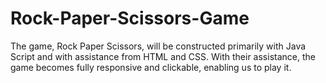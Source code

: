 # Rock-Paper-Scissors-Game
The game, Rock Paper Scissors, will be constructed primarily with Java Script and with assistance from HTML and CSS. With their assistance, the game becomes fully responsive and clickable, enabling us to play it.
